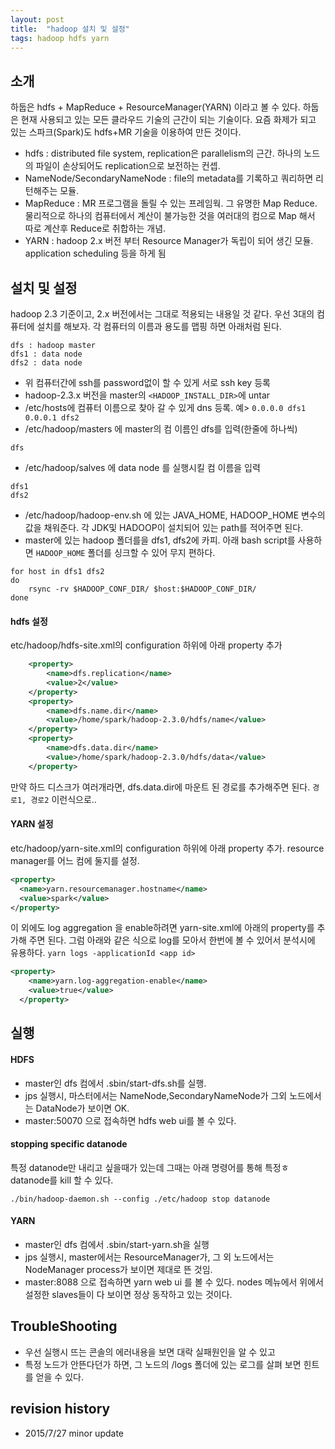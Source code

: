 ```yaml
---
layout: post
title:  "hadoop 설치 및 설정"
tags: hadoop hdfs yarn
---
```


## 소개
하둡은 hdfs + MapReduce + ResourceManager(YARN) 이라고 볼 수 있다. 하둡은 현재 사용되고 있는 모든 클라우드 기술의 근간이 되는 기술이다. 요즘 화제가 되고 있는 스파크(Spark)도 hdfs+MR 기술을 이용하여 만든 것이다.

* hdfs :  distributed file system, replication은 parallelism의 근간. 하나의 노드의 파일이 손상되어도 replication으로 보전하는 컨셉.
 * NameNode/SecondaryNameNode : file의 metadata를 기록하고 쿼리하면 리턴해주는 모듈.
* MapReduce : MR 프로그램을 돌릴 수 있는 프레임웍. 그 유명한 Map Reduce. 물리적으로 하나의 컴퓨터에서 계산이 불가능한 것을 여러대의 컴으로 Map 해서 따로 계산후 Reduce로 취합하는 개념.
* YARN : hadoop 2.x 버전 부터 Resource Manager가 독립이 되어 생긴 모듈. application scheduling 등을 하게 됨

## 설치 및 설정
hadoop 2.3 기준이고, 2.x 버전에서는 그대로 적용되는 내용일 것 같다. 우선 3대의 컴퓨터에 설치를 해보자. 각 컴퓨터의 이름과 용도를 맵핑 하면 아래처럼 된다.

```
dfs : hadoop master
dfs1 : data node
dfs2 : data node
```

* 위 컴퓨터간에 ssh를 password없이 할 수 있게 서로 ssh key 등록
* hadoop-2.3.x 버전을 master의  `<HADOOP_INSTALL_DIR>`에 untar
* /etc/hosts에 컴퓨터 이름으로 찾아 갈 수 있게 dns 등록. 예> `0.0.0.0 dfs1 0.0.0.1 dfs2`
* /etc/hadoop/masters 에 master의 컴 이름인 dfs를 입력(한줄에 하나씩)
```
dfs
```
* /etc/hadoop/salves 에 data node 를 실행시킬 컴 이름을 입력
```
dfs1
dfs2
```
* /etc/hadoop/hadoop-env.sh 에 있는 JAVA\_HOME, HADOOP\_HOME 변수의 값을 채워준다. 각 JDK및 HADOOP이 설치되어 있는 path를 적어주면 된다.
* master에 있는 hadoop 폴더를을 dfs1, dfs2에 카피. 아래 bash script를 사용하면 `HADOOP_HOME` 폴더를 싱크할 수 있어 무지 편하다.

<a name="rsync"></a>
```
for host in dfs1 dfs2
do
    rsync -rv $HADOOP_CONF_DIR/ $host:$HADOOP_CONF_DIR/
done
```

#### hdfs 설정
etc/hadoop/hdfs-site.xml의 configuration 하위에 아래 property 추가
```xml
    <property>
		<name>dfs.replication</name>
		<value>2</value>
	</property>
	<property>
        <name>dfs.name.dir</name>
        <value>/home/spark/hadoop-2.3.0/hdfs/name</value>
    </property>
    <property>
        <name>dfs.data.dir</name>
        <value>/home/spark/hadoop-2.3.0/hdfs/data</value>
    </property>
```

만약 하드 디스크가 여러개라면, dfs.data.dir에 마운트 된 경로를 추가해주면 된다. `경로1, 경로2` 이런식으로..
#### YARN 설정
etc/hadoop/yarn-site.xml의 configuration 하위에 아래 property 추가. resource manager를 어느 컴에 둘지를 설정.
```xml
<property>
  <name>yarn.resourcemanager.hostname</name>
  <value>spark</value>
</property>
```

이 외에도 log aggregation 을 enable하려면 yarn-site.xml에 아래의 property를 추가해 주면 된다.  그럼 아래와 같은 식으로 log를 모아서 한번에 볼 수 있어서 분석시에 유용하다.
`yarn logs -applicationId <app id>`

```xml
<property>
    <name>yarn.log-aggregation-enable</name>
    <value>true</value>
  </property>
```


## 실행

#### HDFS

- master인 dfs 컴에서 .sbin/start-dfs.sh를 실행.
- jps 실행시, 마스터에서는 NameNode,SecondaryNameNode가 그외 노드에서는 DataNode가 보이면 OK.
- master:50070 으로 접속하면 hdfs web ui를 볼 수 있다.

#### stopping specific datanode
특정 datanode만 내리고 싶을때가 있는데 그때는 아래 명령어를 통해 특정ㅎ datanode를 kill 할 수 있다.
```
./bin/hadoop-daemon.sh --config ./etc/hadoop stop datanode
```

#### YARN
- master인 dfs 컴에서 .sbin/start-yarn.sh을 실행
- jps 실행시, master에서는 ResourceManager가, 그 외 노드에서는 NodeManager process가 보이면 제대로 뜬 것임.
- master:8088 으로 접속하면 yarn web ui 를 볼 수 있다. nodes 메뉴에서 위에서 설정한 slaves들이 다 보이면 정상 동작하고 있는 것이다.

## TroubleShooting

- 우선 실행시 뜨는 콘솔의 에러내용을 보면 대락 실패원인을 알 수 있고
- 특정 노드가 안뜬다던가 하면, 그 노드의 /logs 폴더에 있는 로그를 살펴 보면 힌트를 얻을 수 있다.


## revision history
* 2015/7/27 minor update

